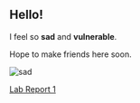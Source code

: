 ## Hello!

I feel so **sad** and **vulnerable**.

Hope to make friends here soon.

![sad](https://static.wikia.nocookie.net/insideout/images/8/82/SADNESS_Fullbody_Render.png/revision/latest?cb=20150730192430)

[Lab Report 1](lab-report-1-week-0.md)
